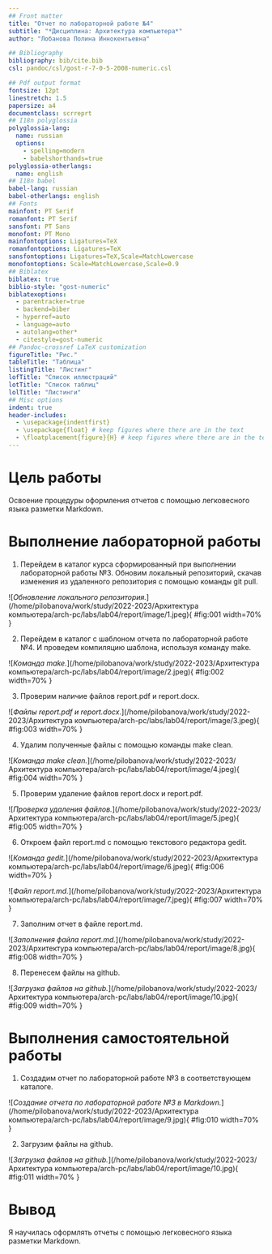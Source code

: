 ```yaml
---
## Front matter
title: "Отчет по лабораторной работе №4"
subtitle: "*Дисциплина: Архитектура компьютера*"
author: "Лобанова Полина Иннокентьевна"

## Bibliography
bibliography: bib/cite.bib
csl: pandoc/csl/gost-r-7-0-5-2008-numeric.csl

## Pdf output format
fontsize: 12pt
linestretch: 1.5
papersize: a4
documentclass: scrreprt
## I18n polyglossia
polyglossia-lang:
  name: russian
  options:
	- spelling=modern
	- babelshorthands=true
polyglossia-otherlangs:
  name: english
## I18n babel
babel-lang: russian
babel-otherlangs: english
## Fonts
mainfont: PT Serif
romanfont: PT Serif
sansfont: PT Sans
monofont: PT Mono
mainfontoptions: Ligatures=TeX
romanfontoptions: Ligatures=TeX
sansfontoptions: Ligatures=TeX,Scale=MatchLowercase
monofontoptions: Scale=MatchLowercase,Scale=0.9
## Biblatex
biblatex: true
biblio-style: "gost-numeric"
biblatexoptions:
  - parentracker=true
  - backend=biber
  - hyperref=auto
  - language=auto
  - autolang=other*
  - citestyle=gost-numeric
## Pandoc-crossref LaTeX customization
figureTitle: "Рис."
tableTitle: "Таблица"
listingTitle: "Листинг"
lofTitle: "Список иллюстраций"
lotTitle: "Список таблиц"
lolTitle: "Листинги"
## Misc options
indent: true
header-includes:
  - \usepackage{indentfirst}
  - \usepackage{float} # keep figures where there are in the text
  - \floatplacement{figure}{H} # keep figures where there are in the text
---
```


# Цель работы

Освоение процедуры оформления отчетов с помощью легковесного языка разметки Markdown.

# Выполнение лабораторной работы

1. Перейдем в каталог курса сформированный при выполнении лабораторной работы №3. Обновим локальный репозиторий, скачав изменения из удаленного репозитория с помощью команды git pull. 

![*Обновление локального репозитория.*](/home/pilobanova/work/study/2022-2023/Архитектура компьютера/arch-pc/labs/lab04/report/image/1.jpeg){ #fig:001 width=70% }

2. Перейдем в каталог с шаблоном отчета по лабораторной работе №4. И проведем компиляцию шаблона, используя команду make.

![*Команда make.*](/home/pilobanova/work/study/2022-2023/Архитектура компьютера/arch-pc/labs/lab04/report/image/2.jpeg){ #fig:002 width=70% }

3. Проверим наличие файлов report.pdf и report.docx.

![*Файлы report.pdf и report.docx.*](/home/pilobanova/work/study/2022-2023/Архитектура компьютера/arch-pc/labs/lab04/report/image/3.jpeg){ #fig:003 width=70% }

4. Удалим полученные файлы с помощью команды make clean.

![*Команда make clean.*](/home/pilobanova/work/study/2022-2023/Архитектура компьютера/arch-pc/labs/lab04/report/image/4.jpeg){ #fig:004 width=70% }

5. Проверим удаление файлов report.docx и report.pdf.

![*Проверка удаления файлов.*](/home/pilobanova/work/study/2022-2023/Архитектура компьютера/arch-pc/labs/lab04/report/image/5.jpeg){ #fig:005 width=70% }

6. Откроем файл report.md с помощью текстового редактора gedit.

![*Команда gedit.*](/home/pilobanova/work/study/2022-2023/Архитектура компьютера/arch-pc/labs/lab04/report/image/6.jpeg){ #fig:006 width=70% }

![*Файл report.md.*](/home/pilobanova/work/study/2022-2023/Архитектура компьютера/arch-pc/labs/lab04/report/image/7.jpeg){ #fig:007 width=70% }

7. Заполним отчет в файле report.md.

![*Заполнения файла report.md.*](/home/pilobanova/work/study/2022-2023/Архитектура компьютера/arch-pc/labs/lab04/report/image/8.jpg){ #fig:008 width=70% }

8. Перенесем файлы на github.

![*Загрузка файлов на github.*](/home/pilobanova/work/study/2022-2023/Архитектура компьютера/arch-pc/labs/lab04/report/image/10.jpg){ #fig:009 width=70% }

# Выполнения самостоятельной работы

1. Создадим отчет по лабораторной работе №3 в соответствующем каталоге.

![*Создание отчета по лабораторной работе №3 в Markdown.*](/home/pilobanova/work/study/2022-2023/Архитектура компьютера/arch-pc/labs/lab04/report/image/9.jpg){ #fig:010 width=70% }

2. Загрузим файлы на github.

![*Загрузка файлов на github.*](/home/pilobanova/work/study/2022-2023/Архитектура компьютера/arch-pc/labs/lab04/report/image/10.jpg){ #fig:011 width=70% }

# Вывод

Я научилась оформлять отчеты с помощью легковесного языка разметки Markdown.
